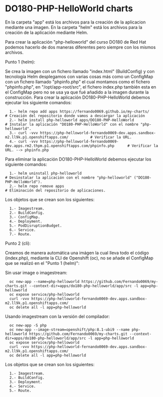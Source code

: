 # DO180-PHP-HelloWorld charts

En la carpeta "app" está los archivos para la creación de la aplicacion mediante una imagen.
En la carpeta "helm" está los archivos para la creación de la aplicación mediante Helm.

Para crear la aplicación "php-helloworld" del curso DO180 de Red Hat podemos hacerlo de dos maneras diferentes pero siempre con los mismos archivos.

Punto 1 (helm):

Se crea la imagen con un fichero llamado "index.html" (BuildConfig) y con tecnología Helm desplegamos con varias cosas más como un ConfigMap con un fichero llamado "phpinfo.php" el cual montamos como el fichero "phpinfo.php", en "/opt/app-root/src", el fichero index.php también esta en el ConfigMap pero no se usa ya que fué añadido a la imagen durante la construcción.
Para crear la aplicación DO180-PHP-HelloWorld debemos ejecutar los siguiente comandos:
```
  1.- helm repo add apps https://fernando0069.github.io/my-charts/                                          # Creación del repositorio donde vamos a descargar la aplicación
  2.- helm install php-helloworld apps/DO180-PHP-HelloWorld                                                 # Instalar la aplicación "DO180-PHP-HelloWorld" con el nombre "php-helloworld".
  3.- curl -vvv https://php-helloworld-fernando0069-dev.apps.sandbox-m2.ll9k.p1.openshiftapps.com/          # Verificar la URL. 
  4.- curl -vvv https://php-helloworld-fernando0069-dev.apps.rm2.thpm.p1.openshiftapps.com/phpinfo.php      # Verificar la URL. --> phpinfo.php
```

Para eliminar la aplicación DO180-PHP-HelloWorld debemos ejecutar los siguiente comandos:
```
  1.- helm uninstall php-helloworld                                      # Desinstalar la aplicación con el nombre "php-helloworld" ("DO180-PHP-HelloWorld").
  2.- helm repo remove apps                                              # Eliminación del repositorio de aplicaciones.
```

Los objetos que se crean son los siguientes:
```
  1.- Imagestream.
  2.- BuildConfig.
  3.- ConfigMap.
  4.- Deployment.
  5.- PodDisruptionBudget.
  6.- Service.
  7.- Route.
```


Punto 2 (cli):

Creamos de manera automática una imágen la cual lleva todo el código (index.php), mediante la CLI de Openshift (oc), no se añade el ConfigMap que se realizó en el "Punto 1 (helm)":

Sin usar image o imagestream:
```
  oc new-app --name=php-helloworld https://github.com/Fernando0069/my-charts.git --context-dir=apps/do180-php-helloworld/app/src -l app=php-helloworld
  oc expose service/php-helloworld
  curl -vvv https://php-helloworld-fernando0069-dev.apps.sandbox-m2.ll9k.p1.openshiftapps.com/
  oc delete all -l app=php-helloworld
```

Usando imagestream con la versión del compilador:
```
  oc new-app -S php
  oc new-app --image-stream=openshift/php:8.1-ubi9 --name php-helloworld https://github.com/Fernando0069/my-charts.git --context-dir=apps/do180-php-helloworld/app/src -l app=php-helloworld
  oc expose service/php-helloworld
  curl -vvv https://php-helloworld-fernando0069-dev.apps.sandbox-m2.ll9k.p1.openshiftapps.com/
  oc delete all -l app=php-helloworld
```

Los objetos que se crean son los siguientes:
```
  1.- Imagestream.
  2.- BuildConfig.
  3.- Deployment.
  4.- Service.
  5.- Route.
```
